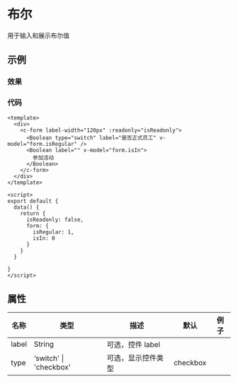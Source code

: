 # 布尔  
用于输入和展示布尔值

## 示例  

### 效果
<Demo>
  <BooleanDemo />
</Demo>

### 代码  
```vue
<template>
  <div>
    <c-form label-width="120px" :readonly="isReadonly"> 
      <Boolean type="switch" label="是否正式员工" v-model="form.isRegular" />
      <Boolean label="" v-model="form.isIn">
        参加活动
      </Boolean>
    </c-form>
  </div>
</template>

<script>
export default {
  data() {
    return {
      isReadonly: false,
      form: {
        isRegular: 1,
        isIn: 0
      }
    }
  }

}
</script>

```

## 属性  
| 名称 | 类型 | 描述 | 默认 |  例子 |  
| ---- | ---- | ---- | ---- | ---- |
| label | String | 可选，控件 label |  | |  
| type | ‘switch' \| 'checkbox' | 可选，显示控件类型 | checkbox | |  


<Comment />